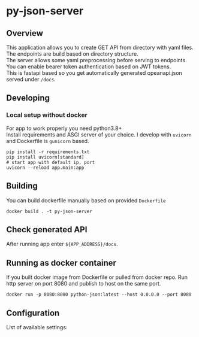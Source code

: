# py-json-server
## Overview
This application allows you to create GET API from directory with yaml files. <br>
The endpoints are build based on directory structure.  <br>
The server allows some yaml preprocessing before serving to endpoints. <br> 
You can enable bearer token authentication based on JWT tokens. <br>
This is fastapi based so you get automatically generated opeanapi.json served under `/docs`.

## Developing
### Local setup without docker
For app to work properly you need python3.8+ <br>
Install requirements and ASGI server of your choice. 
I develop with `uvicorn` and Dockerfile is `gunicorn` based.

```
pip install -r requirements.txt
pip install uvicorn[standard]
# start app with default ip, port
uvicorn --reload app.main:app
```
## Building
You can build dockerfile manually based on provided `Dockerfile`
```
docker build . -t py-json-server
```

## Check generated API
After running app enter `${APP_ADDRESS}/docs`.

## Running as docker container
If you built docker image from Dockerfile or pulled from docker repo.
Run http server on port 8080 and publish to host on the same port.
```
docker run -p 8080:8080 python-json:latest --host 0.0.0.0 --port 8080
```

## Configuration
List of available settings:
